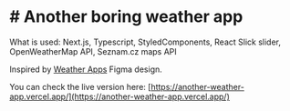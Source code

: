 # # Another boring weather app

What is used: Next.js, Typescript, StyledComponents, React Slick slider, OpenWeatherMap API, Seznam.cz maps API

Inspired by [Weather Apps](https://www.figma.com/community/file/975891254792978312) Figma design.


You can check the live version here: [https://another-weather-app.vercel.app/](https://another-weather-app.vercel.app/)
